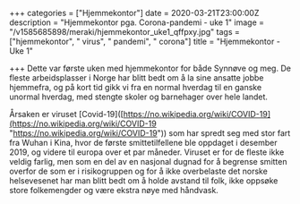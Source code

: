 +++
categories = ["Hjemmekontor"]
date = 2020-03-21T23:00:00Z
description = "Hjemmekontor pga. Corona-pandemi - uke 1"
image = "/v1585685898/meraki/hjemmekontor_uke1_qffpxy.jpg"
tags = ["hjemmekontor", " virus", " pandemi", " corona"]
title = "Hjemmekontor - Uke 1"

+++
Dette var første uken med hjemmekontor for både Synnøve og meg. De fleste arbeidsplasser i Norge har blitt bedt om å la sine ansatte jobbe hjemmefra, og på kort tid gikk vi fra en normal hverdag til en ganske unormal hverdag, med stengte skoler og barnehager over hele landet.

  
Årsaken er viruset \[Covid-19\]([https://no.wikipedia.org/wiki/COVID-19](https://no.wikipedia.org/wiki/COVID-19 "https://no.wikipedia.org/wiki/COVID-19")) som har spredt seg med stor fart fra Wuhan i Kina, hvor de første smittetilfellene ble oppdaget i desember 2019, og videre til europa over et par måneder. Viruset er for de fleste ikke veldig farlig, men som en del av en nasjonal dugnad for å begrense smitten overfor de som er i risikogruppen og for å ikke overbelaste det norske helsevesenet har man blitt bedt om å holde avstand til folk, ikke oppsøke store folkemengder og være ekstra nøye med håndvask.